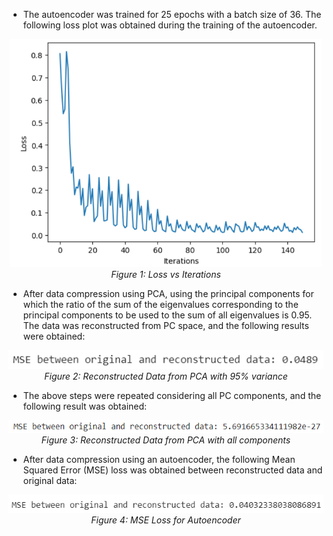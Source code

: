 - The autoencoder was trained for 25 epochs with a batch size of 36. The following loss plot was obtained during the training of the autoencoder.

<p align="center">
  <img src="/Images/Exp6/aeloss.png" alt="Loss vs Iterations" width = "500">
  <br>
  <em>Figure 1: Loss vs Iterations</em>
</p>

- After data compression using PCA, using the principal components for which the ratio of the sum of the eigenvalues corresponding to the principal components to be used to the sum of all eigenvalues is 0.95. The data was reconstructed from PC space, and the following results were obtained:

<p align="center">
  <img src="/Images/Exp6/losspca95.png" alt="Reconstructed Data from PCA with 95% variance">
  <br>
  <em>Figure 2: Reconstructed Data from PCA with 95% variance</em>
</p>

- The above steps were repeated considering all PC components, and the following result was obtained:

<p align="center">
  <img src="/Images/Exp6/losspca100.png" alt="Reconstructed Data from PCA with all components">
  <br>
  <em>Figure 3: Reconstructed Data from PCA with all components</em>
</p>

- After data compression using an autoencoder, the following Mean Squared Error (MSE) loss was obtained between reconstructed data and original data:

<p align="center">
  <img src="/Images/Exp6/lossae.png" alt="MSE Loss for Autoencoder">
  <br>
  <em>Figure 4: MSE Loss for Autoencoder</em>
</p>

